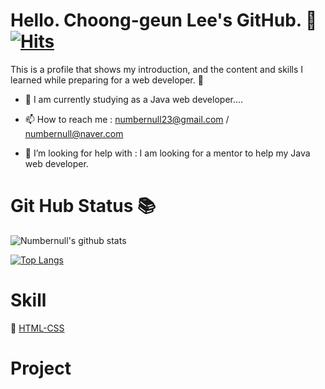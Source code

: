 # Hello. Choong-geun Lee's GitHub. :rocket: [![Hits](https://hits.seeyoufarm.com/api/count/incr/badge.svg?url=https%3A%2F%2Fgithub.com%2Fnumbernull%2Fhit-counter&count_bg=%2379C83D&title_bg=%23A80D0D&icon=&icon_color=%23E7E7E7&title=hits&edge_flat=false)](https://hits.seeyoufarm.com)

This is a profile that shows my introduction, and the content and skills I learned while preparing for a web developer. :ghost:

<!--
**Numbernull/Numbernull** is a ✨ _special_ ✨ repository because its `README.md` (this file) appears on your GitHub profile.

Here are some ideas to get you started:

- 🔭 I’m currently working on ...
- 🌱 I’m currently learning ...
- 👯 I’m looking to collaborate on ...
- 🤔 I’m looking for help with ...
- 💬 Ask me about ...
- 📫 How to reach me: ...
- 😄 Pronouns: ...
- ⚡ Fun fact: ...
--> 

- 🌱 I am currently studying as a Java web developer....

- 📫 How to reach me : numbernull23@gmail.com / numbernull@naver.com

- 🤔 I’m looking for help with : I am looking for a mentor to help my Java web developer.

# Git Hub Status :books:

![Numbernull's github stats](https://github-readme-stats.vercel.app/api?username=Numbernull&show_icons=true&theme=tokyonight)

[![Top Langs](https://github-readme-stats.vercel.app/api/top-langs/?username=Numbernull&layout=compact)](https://github.com/Numbernull/github-readme-stats)


# Skill

:car: [HTML-CSS](https://github.com/Numbernull/HTML-CSS)

# Project



